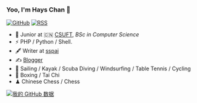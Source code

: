 ### Yoo, I'm Hays Chan 👋

[![GitHub](https://img.shields.io/badge/dynamic/json?logo=github&label=GitHub&labelColor=495867&color=495867&query=%24.data.totalSubs&url=https%3A%2F%2Fapi.spencerwoo.com%2Fsubstats%2F%3Fsource%3Dgithub%26queryKey%3Dwaterrr&style=flat-square)](https://github.com/waterrr)
[![RSS](https://img.shields.io/badge/dynamic/json?logo=rss&logoColor=white&label=RSS&labelColor=95B8D1&color=95B8D1&query=%24.data.totalSubs&url=https%3A%2F%2Fapi.spencerwoo.com%2Fsubstats%2F%3Fsource%3Dfeedly%257Cinoreader%257CfeedsPub%26queryKey%3Dhttps://gksec.com/feed/rss/&style=flat-square)](https://gksec.com/)

- 🍻 Junior at 🇨🇳 [CSUFT](https://swxy.csuft.edu.cn/), _BSc in Computer Science_
- ⚡ PHP / Python / Shell.
- 🖋 Writer at [sspai](https://sspai.com/u/aw0luepf/posts)
- ✍️ [Blogger](https://gksec.com)
- 🏃 Sailing / Kayak / Scuba Diving / Windsurfing / Table Tennis / Cycling
- 🥋 Boxing / Tai Chi
- ♟ Chinese Chess / Chess 

[![我的 GitHub 数据](https://github-readme-stats.vercel.app/api?username=waterrr)]()

<!--
**waterrr/waterrr** is a ✨ _special_ ✨ repository because its `README.md` (this file) appears on your GitHub profile.

Here are some ideas to get you started:

- 🔭 I’m currently working on ...
- 🌱 I’m currently learning ...
- 👯 I’m looking to collaborate on ...
- 🤔 I’m looking for help with ...
- 💬 Ask me about ...
- 📫 How to reach me: ...
- 😄 Pronouns: ...
- ⚡ Fun fact: ...
-->
